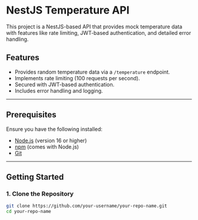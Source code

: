 # NestJS Temperature API

This project is a NestJS-based API that provides mock temperature data with features like rate limiting, JWT-based authentication, and detailed error handling.

## Features
- Provides random temperature data via a `/temperature` endpoint.
- Implements rate limiting (100 requests per second).
- Secured with JWT-based authentication.
- Includes error handling and logging.

---

## Prerequisites
Ensure you have the following installed:
- [Node.js](https://nodejs.org/) (version 16 or higher)
- [npm](https://www.npmjs.com/) (comes with Node.js)
- [Git](https://git-scm.com/)

---

## Getting Started

### 1. Clone the Repository
```bash
git clone https://github.com/your-username/your-repo-name.git
cd your-repo-name
